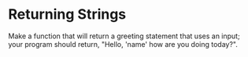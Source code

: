 # Returning Strings

Make a function that will return a greeting statement that uses an input; your program should return, "Hello, 'name' how are you doing today?".

